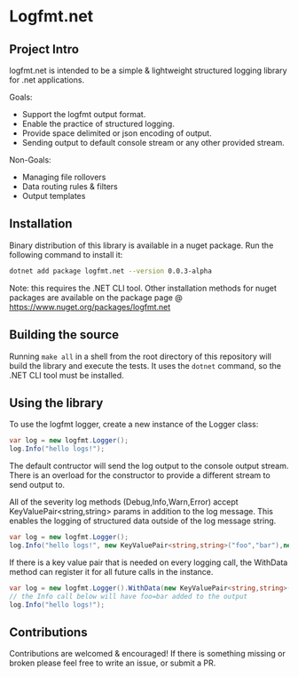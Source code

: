 # Logfmt.net

## Project Intro

logfmt.net is intended to be a simple & lightweight structured logging library for .net applications.

Goals:

- Support the logfmt output format.
- Enable the practice of structured logging.
- Provide space delimited or json encoding of output.
- Sending output to default console stream or any other provided stream.

Non-Goals:

- Managing file rollovers
- Data routing rules & filters
- Output templates

## Installation

Binary distribution of this library is available in a nuget package. Run the following command to install it:

```bash
dotnet add package logfmt.net --version 0.0.3-alpha
```

Note: this requires the .NET CLI tool. Other installation methods for nuget packages are available on the package page @ <https://www.nuget.org/packages/logfmt.net>

## Building the source

Running `make all` in a shell from the root directory of this repository will build the library and execute the tests. It uses the `dotnet` command, so the .NET CLI tool must be installed.

## Using the library

To use the logfmt logger, create a new instance of the Logger class:

```csharp
var log = new logfmt.Logger();
log.Info("hello logs!");
```

The default contructor will send the log output to the console output stream. There is an overload for the constructor to provide a different stream to send output to.

All of the severity log methods (Debug,Info,Warn,Error) accept KeyValuePair<string,string> params in addition to the log message. This enables the logging of structured data outside of the log message string.

```csharp
var log = new logfmt.Logger();
log.Info("hello logs!", new KeyValuePair<string,string>("foo","bar"),new KeyValuePair<string,string>("bar","foo"));
```

If there is a key value pair that is needed on every logging call, the WithData method can register it for all future calls in the instance.

```csharp
var log = new logfmt.Logger().WithData(new KeyValuePair<string,string>("foo","bar"));
// the Info call below will have foo=bar added to the output 
log.Info("hello logs!");
```

## Contributions

Contributions are welcomed & encouraged! If there is something missing or broken please feel free to write an issue, or submit a PR.
